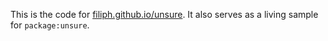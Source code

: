 This is the code for [filiph.github.io/unsure](https://filiph.github.io/unsure).
It also serves as a living sample for `package:unsure`.
 
